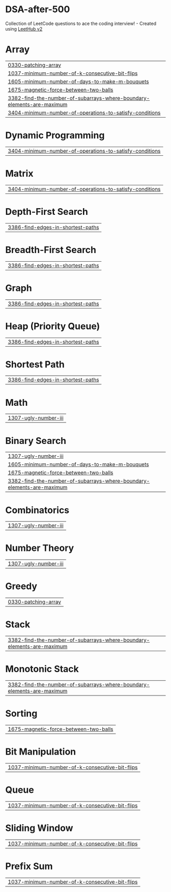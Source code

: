 # DSA-after-500
Collection of LeetCode questions to ace the coding interview! - Created using [LeetHub v2](https://github.com/arunbhardwaj/LeetHub-2.0)


# Array
|  |
| ------- |
| [0330-patching-array](https://github.com/SeineAle/DSA-after-500/tree/master/0330-patching-array) |
| [1037-minimum-number-of-k-consecutive-bit-flips](https://github.com/SeineAle/DSA-after-500/tree/master/1037-minimum-number-of-k-consecutive-bit-flips) |
| [1605-minimum-number-of-days-to-make-m-bouquets](https://github.com/SeineAle/DSA-after-500/tree/master/1605-minimum-number-of-days-to-make-m-bouquets) |
| [1675-magnetic-force-between-two-balls](https://github.com/SeineAle/DSA-after-500/tree/master/1675-magnetic-force-between-two-balls) |
| [3382-find-the-number-of-subarrays-where-boundary-elements-are-maximum](https://github.com/SeineAle/DSA-after-500/tree/master/3382-find-the-number-of-subarrays-where-boundary-elements-are-maximum) |
| [3404-minimum-number-of-operations-to-satisfy-conditions](https://github.com/SeineAle/DSA-after-500/tree/master/3404-minimum-number-of-operations-to-satisfy-conditions) |
# Dynamic Programming
|  |
| ------- |
| [3404-minimum-number-of-operations-to-satisfy-conditions](https://github.com/SeineAle/DSA-after-500/tree/master/3404-minimum-number-of-operations-to-satisfy-conditions) |
# Matrix
|  |
| ------- |
| [3404-minimum-number-of-operations-to-satisfy-conditions](https://github.com/SeineAle/DSA-after-500/tree/master/3404-minimum-number-of-operations-to-satisfy-conditions) |
# Depth-First Search
|  |
| ------- |
| [3386-find-edges-in-shortest-paths](https://github.com/SeineAle/DSA-after-500/tree/master/3386-find-edges-in-shortest-paths) |
# Breadth-First Search
|  |
| ------- |
| [3386-find-edges-in-shortest-paths](https://github.com/SeineAle/DSA-after-500/tree/master/3386-find-edges-in-shortest-paths) |
# Graph
|  |
| ------- |
| [3386-find-edges-in-shortest-paths](https://github.com/SeineAle/DSA-after-500/tree/master/3386-find-edges-in-shortest-paths) |
# Heap (Priority Queue)
|  |
| ------- |
| [3386-find-edges-in-shortest-paths](https://github.com/SeineAle/DSA-after-500/tree/master/3386-find-edges-in-shortest-paths) |
# Shortest Path
|  |
| ------- |
| [3386-find-edges-in-shortest-paths](https://github.com/SeineAle/DSA-after-500/tree/master/3386-find-edges-in-shortest-paths) |
# Math
|  |
| ------- |
| [1307-ugly-number-iii](https://github.com/SeineAle/DSA-after-500/tree/master/1307-ugly-number-iii) |
# Binary Search
|  |
| ------- |
| [1307-ugly-number-iii](https://github.com/SeineAle/DSA-after-500/tree/master/1307-ugly-number-iii) |
| [1605-minimum-number-of-days-to-make-m-bouquets](https://github.com/SeineAle/DSA-after-500/tree/master/1605-minimum-number-of-days-to-make-m-bouquets) |
| [1675-magnetic-force-between-two-balls](https://github.com/SeineAle/DSA-after-500/tree/master/1675-magnetic-force-between-two-balls) |
| [3382-find-the-number-of-subarrays-where-boundary-elements-are-maximum](https://github.com/SeineAle/DSA-after-500/tree/master/3382-find-the-number-of-subarrays-where-boundary-elements-are-maximum) |
# Combinatorics
|  |
| ------- |
| [1307-ugly-number-iii](https://github.com/SeineAle/DSA-after-500/tree/master/1307-ugly-number-iii) |
# Number Theory
|  |
| ------- |
| [1307-ugly-number-iii](https://github.com/SeineAle/DSA-after-500/tree/master/1307-ugly-number-iii) |
# Greedy
|  |
| ------- |
| [0330-patching-array](https://github.com/SeineAle/DSA-after-500/tree/master/0330-patching-array) |
# Stack
|  |
| ------- |
| [3382-find-the-number-of-subarrays-where-boundary-elements-are-maximum](https://github.com/SeineAle/DSA-after-500/tree/master/3382-find-the-number-of-subarrays-where-boundary-elements-are-maximum) |
# Monotonic Stack
|  |
| ------- |
| [3382-find-the-number-of-subarrays-where-boundary-elements-are-maximum](https://github.com/SeineAle/DSA-after-500/tree/master/3382-find-the-number-of-subarrays-where-boundary-elements-are-maximum) |
# Sorting
|  |
| ------- |
| [1675-magnetic-force-between-two-balls](https://github.com/SeineAle/DSA-after-500/tree/master/1675-magnetic-force-between-two-balls) |
# Bit Manipulation
|  |
| ------- |
| [1037-minimum-number-of-k-consecutive-bit-flips](https://github.com/SeineAle/DSA-after-500/tree/master/1037-minimum-number-of-k-consecutive-bit-flips) |
# Queue
|  |
| ------- |
| [1037-minimum-number-of-k-consecutive-bit-flips](https://github.com/SeineAle/DSA-after-500/tree/master/1037-minimum-number-of-k-consecutive-bit-flips) |
# Sliding Window
|  |
| ------- |
| [1037-minimum-number-of-k-consecutive-bit-flips](https://github.com/SeineAle/DSA-after-500/tree/master/1037-minimum-number-of-k-consecutive-bit-flips) |
# Prefix Sum
|  |
| ------- |
| [1037-minimum-number-of-k-consecutive-bit-flips](https://github.com/SeineAle/DSA-after-500/tree/master/1037-minimum-number-of-k-consecutive-bit-flips) |